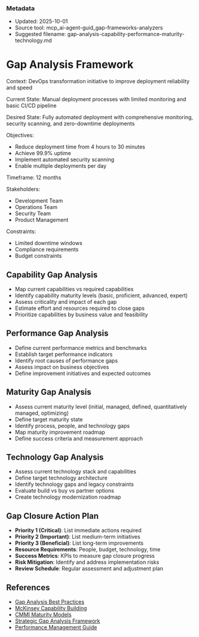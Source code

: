 ### Metadata
- Updated: 2025-10-01
- Source tool: mcp_ai-agent-guid_gap-frameworks-analyzers
- Suggested filename: gap-analysis-capability-performance-maturity-technology.md


# Gap Analysis Framework

Context: DevOps transformation initiative to improve deployment reliability and speed

Current State: Manual deployment processes with limited monitoring and basic CI/CD pipeline

Desired State: Fully automated deployment with comprehensive monitoring, security scanning, and zero-downtime deployments

Objectives:
- Reduce deployment time from 4 hours to 30 minutes
- Achieve 99.9% uptime
- Implement automated security scanning
- Enable multiple deployments per day

Timeframe: 12 months

Stakeholders:
- Development Team
- Operations Team
- Security Team
- Product Management

Constraints:
- Limited downtime windows
- Compliance requirements
- Budget constraints



## Capability Gap Analysis

- Map current capabilities vs required capabilities
- Identify capability maturity levels (basic, proficient, advanced, expert)
- Assess criticality and impact of each gap
- Estimate effort and resources required to close gaps
- Prioritize capabilities by business value and feasibility

## Performance Gap Analysis

- Define current performance metrics and benchmarks
- Establish target performance indicators
- Identify root causes of performance gaps
- Assess impact on business objectives
- Define improvement initiatives and expected outcomes

## Maturity Gap Analysis

- Assess current maturity level (initial, managed, defined, quantitatively managed, optimizing)
- Define target maturity state
- Identify process, people, and technology gaps
- Map maturity improvement roadmap
- Define success criteria and measurement approach

## Technology Gap Analysis

- Assess current technology stack and capabilities
- Define target technology architecture
- Identify technology gaps and legacy constraints
- Evaluate build vs buy vs partner options
- Create technology modernization roadmap

## Gap Closure Action Plan

- **Priority 1 (Critical)**: List immediate actions required
- **Priority 2 (Important)**: List medium-term initiatives
- **Priority 3 (Beneficial)**: List long-term improvements
- **Resource Requirements**: People, budget, technology, time
- **Success Metrics**: KPIs to measure gap closure progress
- **Risk Mitigation**: Identify and address implementation risks
- **Review Schedule**: Regular assessment and adjustment plan

## References
- [Gap Analysis Best Practices](https://www.mindtools.com/pages/article/gap-analysis.htm)
- [McKinsey Capability Building](https://www.mckinsey.com/capabilities/people-and-organizational-performance/our-insights/building-capabilities-for-performance)
- [CMMI Maturity Models](https://cmmiinstitute.com/cmmi)
- [Strategic Gap Analysis Framework](https://www.strategyand.pwc.com/gx/en/insights/gap-analysis.html)
- [Performance Management Guide](https://www.shrm.org/resourcesandtools/tools-and-samples/toolkits/pages/performancemanagement.aspx)

